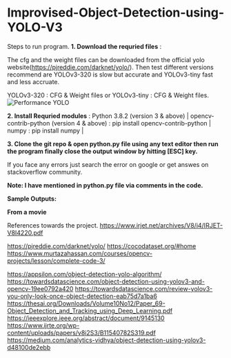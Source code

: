 # Improvised-Object-Detection-using-YOLO-V3
Steps to run program.
**1. Download the requried files** :

The cfg and the weight files can be downloaded from the official yolo website(https://pjreddie.com/darknet/yolo/). 
Then test different versions recommend are YOLOv3-320 is slow but accurate and YOLOv3-tiny fast and less accruate.

YOLOv3-320 : CFG & Weight files or YOLOv3-tiny : CFG & Weight files.
![Performance YOLO](https://user-images.githubusercontent.com/44461959/115347100-9f20e480-a1ce-11eb-9d0a-42122090aa9d.PNG)

**2. Install Requried modules** :
Python 3.8.2 (version 3 & above) |
opencv-contrib-python (version 4 & above) : pip install opencv-contrib-python |
numpy : pip install numpy |

**3. Clone the git repo & open python.py file using any text editor then run the program finally close the output window by hitting [ESC] key.**

If you face any errors just search the error on google or get answes on stackoverflow community.

**Note: I have mentioned in python.py file via comments in the code.**

**Sample Outputs:**


**From a movie**




References towards the project.
https://www.irjet.net/archives/V8/i4/IRJET-V8I4220.pdf

https://pjreddie.com/darknet/yolo/ 
https://cocodataset.org/#home
https://www.murtazahassan.com/courses/opencv-projects/lesson/complete-code-3/


https://appsilon.com/object-detection-yolo-algorithm/
https://towardsdatascience.com/object-detection-using-yolov3-and-opencv-19ee0792a420
https://towardsdatascience.com/review-yolov3-you-only-look-once-object-detection-eab75d7a1ba6
https://thesai.org/Downloads/Volume10No12/Paper_69-Object_Detection_and_Tracking_using_Deep_Learning.pdf
https://ieeexplore.ieee.org/abstract/document/9145130
https://www.ijrte.org/wp-content/uploads/papers/v8i2S3/B11540782S319.pdf
https://medium.com/analytics-vidhya/object-detection-using-yolov3-d48100de2ebb 

